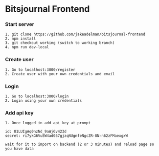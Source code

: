# Bitsjournal Frontend


### Start server
```
1. git clone https://github.com/jakeadelman/bitsjournal-frontend
2. npm install
3. git checkout working (switch to working branch)
4. npm run dev-local
```

### Create user
```
1. Go to localhost:3000/register
2. Create user with your own credentials and email
```

### Login
```
1. Go to localhost:3000/login
2. Login using your own credentials
```

### Add api key
```
1. Once logged in add api key at prompt 

id: 81LUIgAq0nzNd_9aWjGv423d
secret: ri7ykG6VuEW4ad057gjzqNUgnfeNgcZR-8N-n62zFMaexgxW

wait for it to import on backend (2 or 3 minutes) and reload page so you have data

```

